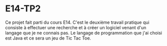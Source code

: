 # E14-TP2

Ce projet fait parti du cours E14. C'est le deuxième travail pratique qui consiste à effectuer une recherche et à créer un logiciel venant d'un langage que je ne connais pas. Le langage de programmation que j'ai choisi est Java et ce sera un jeu de Tic Tac Toe.

